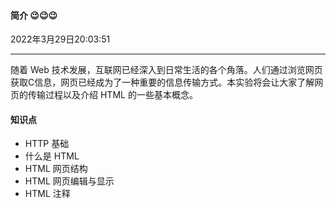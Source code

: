 #### 简介 😉😉😉

2022年3月29日20:03:51

---

随着 Web 技术发展，互联网已经深入到日常生活的各个角落。人们通过浏览网页获取C信息，网页已经成为了一种重要的信息传输方式。本实验将会让大家了解网页的传输过程以及介绍 HTML 的一些基本概念。

#### 知识点

-  HTTP 基础
- 什么是 HTML
- HTML 网页结构
- HTML 网页编辑与显示
- HTML 注释